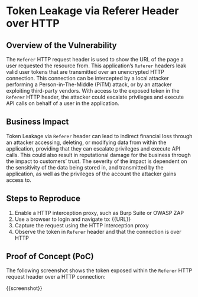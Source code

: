 # Token Leakage via Referer Header over HTTP

## Overview of the Vulnerability

The `Referer` HTTP request header is used to show the URL of the page a user requested the resource from. This application’s `Referer` headers leak valid user tokens that are transmitted over an unencrypted HTTP connection. This connection can be intercepted by a local attacker performing a Person-in-The-Middle (PiTM) attack, or by an attacker exploiting third-party vendors. With access to the exposed token in the `Referer` HTTP header, the attacker could escalate privileges and execute API calls on behalf of a user in the application.

## Business Impact

Token Leakage via `Referer` header can lead to indirect financial loss through an attacker accessing, deleting, or modifying data from within the application, providing that they can escalate privileges and execute API calls. This could also result in reputational damage for the business through the impact to customers’ trust. The severity of the impact is dependent on the sensitivity of the data being stored in, and transmitted by the application, as well as the privileges of the account the attacker gains access to.

## Steps to Reproduce

1. Enable a HTTP interception proxy, such as Burp Suite or OWASP ZAP
1. Use a browser to login and navigate to: {{URL}}
1. Capture the request using the HTTP interception proxy
1. Observe the token in `Referer` header and that the connection is over HTTP

## Proof of Concept (PoC)

The following screenshot shows the token exposed within the `Referer` HTTP request header over a HTTP connection:

{{screenshot}}
